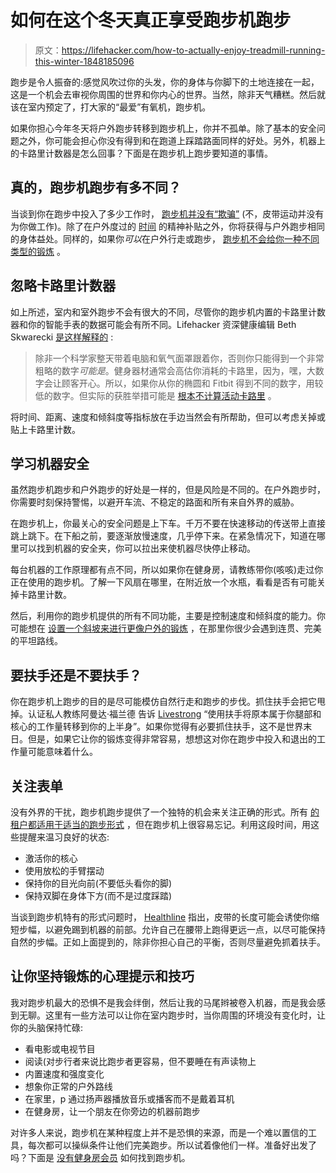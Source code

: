 # 如何在这个冬天真正享受跑步机跑步

> 原文：<https://lifehacker.com/how-to-actually-enjoy-treadmill-running-this-winter-1848185096>

跑步是令人振奋的:感觉风吹过你的头发，你的身体与你脚下的土地连接在一起，这是一个机会去审视你周围的世界和你内心的世界。当然，除非天气糟糕。然后就该在室内预定了，打大家的“最爱”有氧机，跑步机。



如果你担心今年冬天将户外跑步转移到跑步机上，你并不孤单。除了基本的安全问题之外，你可能会担心你没有得到和在跑道上踩踏路面同样的好处。另外，机器上的卡路里计数器是怎么回事？下面是在跑步机上跑步要知道的事情。

## 真的，跑步机跑步有多不同？

当谈到你在跑步中投入了多少工作时， [跑步机并没有“欺骗”](https://lifehacker.com/treadmill-physics-why-an-indoor-run-isnt-cheating-1686290976) (不，皮带运动并没有为你做工作)。除了在户外度过的 [时间](https://lifehacker.com/why-you-should-spend-two-hours-outside-every-week-this-1846583739) 的精神补贴之外，你将获得与户外跑步相同的身体益处。同样的，如果你*可以*在户外行走或跑步， [跑步机不会给你一种不同类型的锻炼](https://lifehacker.com/how-to-decide-which-cardio-machine-to-buy-1846093518) 。

## **忽略卡路里计数器**

如上所述，室内和室外跑步不会有很大的不同，尽管你的跑步机内置的卡路里计数器和你的智能手表的数据可能会有所不同。Lifehacker 资深健康编辑 Beth Skwarecki [是这样解释的](https://lifehacker.com/dont-trust-the-calorie-count-on-the-elliptical-machine-1834283499) :

> 除非一个科学家整天带着电脑和氧气面罩跟着你，否则你只能得到一个非常粗略的数字*可能是*。健身器材通常会高估你消耗的卡路里，因为，嘿，大数字会让顾客开心。所以，如果你从你的椭圆和 Fitbit 得到不同的数字，用较低的数字。但实际的获胜举措可能是 [根本不计算活动卡路里](https://vitals.lifehacker.com/for-accurate-calorie-counts-don-t-track-your-activitie-1769445569) 。

将时间、距离、速度和倾斜度等指标放在手边当然会有所帮助，但可以考虑关掉或贴上卡路里计数。

## **学习机器安全**

虽然跑步机跑步和户外跑步的好处是一样的，但是风险是不同的。在户外跑步时，你需要时刻保持警惕，以避开车流、不稳定的路面和所有来自外界的威胁。

在跑步机上，你最关心的安全问题是上下车。千万不要在快速移动的传送带上直接跳上跳下。在下船之前，要逐渐放慢速度，几乎停下来。在紧急情况下，知道在哪里可以找到机器的安全夹，你可以拉出来使机器尽快停止移动。

每台机器的工作原理都有点不同，所以如果你在健身房，请教练带你(咳咳)走过你正在使用的跑步机。了解一下风扇在哪里，在附近放一个水瓶，看看是否有可能关掉卡路里计数。

然后，利用你的跑步机提供的所有不同功能，主要是控制速度和倾斜度的能力。你可能想在 [设置一个斜坡来进行更像户外的锻炼](https://lifehacker.com/set-your-treadmill-at-an-incline-for-a-more-outdoor-lik-1710378640) ，在那里你很少会遇到连贯、完美的平坦路线。

## **要扶手还是不要扶手？**

你在跑步机上跑步的目的是尽可能模仿自然行走和跑步的步伐。抓住扶手会把它甩掉。认证私人教练阿曼达·福兰德 告诉 [Livestrong](https://www.livestrong.com/article/455192-does-it-matter-if-you-hold-on-while-on-a-treadmill/) “使用扶手将原本属于你腿部和核心的工作量转移到你的上半身”。如果你觉得有必要抓住扶手，这不是世界末日。但是，如果它让你的锻炼变得非常容易，想想这对你在跑步中投入和退出的工作量可能意味着什么。

## **关注表单**

没有外界的干扰，跑步机跑步提供了一个独特的机会来关注正确的形式。所有 [的租户都适用于适当的跑步形式](https://lifehacker.com/top-10-ways-to-be-a-better-runner-1658899075) ，但在跑步机上很容易忘记。利用这段时间，用这些提醒来温习良好的状态:

*   激活你的核心
*   使用放松的手臂摆动
*   保持你的目光向前(不要低头看你的脚)
*   保持双脚在身体下方(而不是过度踩踏)

当谈到跑步机特有的形式问题时， [Healthline](https://www.healthline.com/health/exercise-fitness/proper-running-form) 指出，皮带的长度可能会诱使你缩短步幅，以避免踢到机器的前部。允许自己在腰带上跑得更远一点，以尽可能保持自然的步幅。正如上面提到的，除非你担心自己的平衡，否则尽量避免抓着扶手。

## **让你坚持锻炼的心理提示和技巧**

我对跑步机最大的恐惧不是我会绊倒，然后让我的马尾辫被卷入机器，而是我会感到无聊。这里有一些方法可以让你在室内跑步时，当你周围的环境没有变化时，让你的头脑保持忙碌:

*   看电影或电视节目
*   阅读(对步行者来说比跑步者更容易，但不要睡在有声读物上
*   内置速度和强度变化
*   想象你正常的户外路线
*   在家里，p 通过扬声器播放音乐或播客而不是戴着耳机
*   在健身房，让一个朋友在你旁边的机器前跑步

对许多人来说，跑步机在某种程度上并不是恐惧的来源，而是一个难以置信的工具，每次都可以操纵条件让他们完美跑步。所以试着像他们一样。准备好出发了吗？下面是 [没有健身房会员](https://lifehacker.com/how-to-find-a-treadmill-when-you-dont-have-a-gym-member-1834564548) 如何找到跑步机。